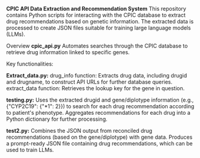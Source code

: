 **CPIC API Data Extraction and Recommendation System**
This repository contains Python scripts for interacting with the CPIC database to extract drug recommendations based on genetic information. The extracted data is processed to create JSON files suitable for training large language models (LLMs).

Overview
**cpic_api.py**
Automates searches through the CPIC database to retrieve drug information linked to specific genes.

Key functionalities:

**Extract_data.py:**
drug_info function: Extracts drug data, including drugid and drugname, to construct API URLs for further database queries.
extract_data function: Retrieves the lookup key for the gene in question.

**testing.py:**
Uses the extracted drugid and gene/diplotype information (e.g., {"CYP2C19": {"*1": 2}}) to search for each drug recommendation according to patient's phenotype.
Aggregates recommendations for each drug into a Python dictionary for further processing.

**test2.py:**
Combines the JSON output from reconciled drug recommendations (based on the gene/diplotype) with gene data.
Produces a prompt-ready JSON file containing drug recommendations, which can be used to train LLMs.
